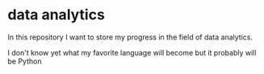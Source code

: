 # data analytics

In this repository I want to store my progress in the field of data analytics.

I don't know yet what my favorite language will become but it probably will be Python
